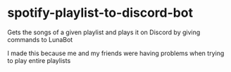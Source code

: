 # spotify-playlist-to-discord-bot
Gets the songs of a given playlist and plays it on Discord by giving commands to LunaBot

I made this because me and my friends were having problems when trying to play entire playlists

